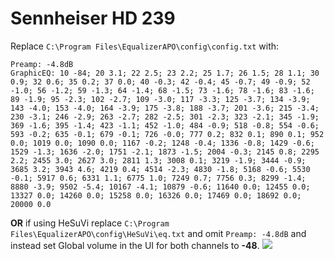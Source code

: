 # Sennheiser HD 239
Replace `C:\Program Files\EqualizerAPO\config\config.txt` with:
```
Preamp: -4.8dB
GraphicEQ: 10 -84; 20 3.1; 22 2.5; 23 2.2; 25 1.7; 26 1.5; 28 1.1; 30 0.9; 32 0.6; 35 0.2; 37 0.0; 40 -0.3; 42 -0.4; 45 -0.7; 49 -0.9; 52 -1.0; 56 -1.2; 59 -1.3; 64 -1.4; 68 -1.5; 73 -1.6; 78 -1.6; 83 -1.6; 89 -1.9; 95 -2.3; 102 -2.7; 109 -3.0; 117 -3.3; 125 -3.7; 134 -3.9; 143 -4.0; 153 -4.0; 164 -3.9; 175 -3.8; 188 -3.7; 201 -3.6; 215 -3.4; 230 -3.1; 246 -2.9; 263 -2.7; 282 -2.5; 301 -2.3; 323 -2.1; 345 -1.9; 369 -1.6; 395 -1.4; 423 -1.1; 452 -1.0; 484 -0.9; 518 -0.8; 554 -0.6; 593 -0.2; 635 -0.1; 679 -0.1; 726 -0.0; 777 0.2; 832 0.1; 890 0.1; 952 0.0; 1019 0.0; 1090 0.0; 1167 -0.2; 1248 -0.4; 1336 -0.8; 1429 -0.6; 1529 -1.3; 1636 -2.0; 1751 -2.1; 1873 -1.5; 2004 -0.3; 2145 0.8; 2295 2.2; 2455 3.0; 2627 3.0; 2811 1.3; 3008 0.1; 3219 -1.9; 3444 -0.9; 3685 3.2; 3943 4.6; 4219 0.4; 4514 -2.3; 4830 -1.8; 5168 -0.6; 5530 -0.1; 5917 0.6; 6331 1.1; 6775 1.0; 7249 0.7; 7756 0.3; 8299 -1.4; 8880 -3.9; 9502 -5.4; 10167 -4.1; 10879 -0.6; 11640 0.0; 12455 0.0; 13327 0.0; 14260 0.0; 15258 0.0; 16326 0.0; 17469 0.0; 18692 0.0; 20000 0.0
```
**OR** if using HeSuVi replace `C:\Program Files\EqualizerAPO\config\HeSuVi\eq.txt` and omit `Preamp: -4.8dB` and instead set Global volume in the UI for both channels to **-48**.
![](https://raw.githubusercontent.com/jaakkopasanen/AutoEq/master/results/SBAF-Serious/innerfidelity/onear/Sennheiser%20HD%20239/Sennheiser%20HD%20239.png)